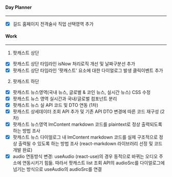 #### Day Planner
---
- [x] 길드 홈페이지 전격술사 직업 선택영역 추가

#### Work
---
1. 팟캐스트 상단
- [x] 팟캐스트 상단 타임라인 isNow 처리로직 개선 및 날짜구분선 추가
- [x] 팟캐스트 상단 타임라인 '팟캐스트' 요소에 대한 다이얼로그 발생 클릭이벤트 추가

2. 팟캐스트 하단
- [x] 팟캐스트 뉴스영역(국내 뉴스, 글로벌 & 코인 뉴스, 실시간 뉴스) CSS 수정
- [x] 팟캐스트 뉴스 영역 실시간과 국내/글로벌 컴포넌트 분리
- [x] 팟캐스트 뉴스 실 API 코드 및 DTO 연동 (1차)
- [x] 팟캐스트 상세데이터 조회 API 추가 및 기존 API DTO 변경에 따른 코드 재구성 (2차)
- [x] 팟캐스트 뉴스영역 lmContent markdown 코드를 plaintext로 정상 출력되도록 하는 방법 조사
- [x] 팟캐스트 뉴스 다이얼로그 내 lmContent markdown 코드를 실제 구조적으로 정상 출력될 수 있도록 하는 방법 조사 (react-markdown 라이브러리 선정 및 코드 개발 완료)
- [x] audio 연동방식 변경: useAudio (react-use)의 경우 동적으로 바뀌는 오디오 주소에 연동시키기 힘듦. 따라서 팟캐스트 list 조회 API의 audioSrc를 다이얼로그에 넘기는 방식으로 useAudio의 audioSrc를 연결
